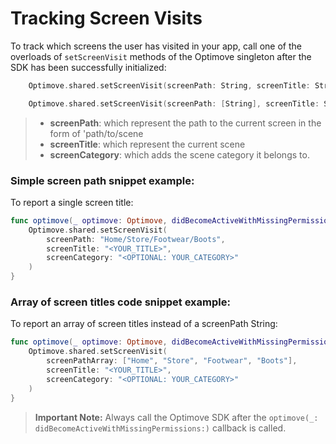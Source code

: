 # Tracking Screen Visits
To track which screens the user has visited in your app, call one of the overloads of `setScreenVisit` methods of the Optimove singleton after the SDK has been successfully initialized:

```swift 
    Optimove.shared.setScreenVisit(screenPath: String, screenTitle: String, screenCategory: String?)
```

```swift
    Optimove.shared.setScreenVisit(screenPath: [String], screenTitle: String, screenCategory: String?)
```

> - **screenPath**: which represent the path to the current screen in the form of 'path/to/scene
> - **screenTitle**: which represent the current scene
> - **screenCategory**: which adds the scene category it belongs to. 

### Simple screen path snippet example:
To report a single screen title:

```swift
func optimove(_ optimove: Optimove, didBecomeActiveWithMissingPermissions missingPermissions: [OptimoveDeviceRequirement]) {
    Optimove.shared.setScreenVisit(
        screenPath: "Home/Store/Footwear/Boots",
        screenTitle: "<YOUR_TITLE>",
        screenCategory: "<OPTIONAL: YOUR_CATEGORY>"
    )
}
```

### Array of screen titles code snippet example:
To report an array of screen titles instead of a screenPath String:

```swift
func optimove(_ optimove: Optimove, didBecomeActiveWithMissingPermissions missingPermissions: [OptimoveDeviceRequirement]) {
    Optimove.shared.setScreenVisit(
        screenPathArray: ["Home", "Store", "Footwear", "Boots"],
        screenTitle: "<YOUR_TITLE>",
        screenCategory: "<OPTIONAL: YOUR_CATEGORY>"
    )
}
```

> **Important Note:** Always call the Optimove SDK after the `optimove(_: didBecomeActiveWithMissingPermissions:)` callback is called.
